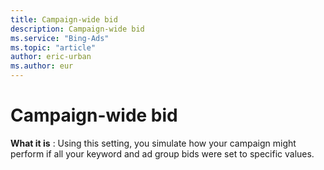```yaml
---
title: Campaign-wide bid
description: Campaign-wide bid
ms.service: "Bing-Ads"
ms.topic: "article"
author: eric-urban
ms.author: eur
---
```


# Campaign-wide bid

**What it is** : Using this setting, you simulate how your campaign might perform if all your keyword and ad group bids were set to specific values.


